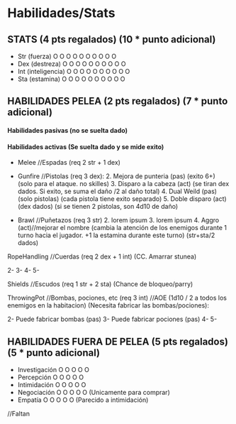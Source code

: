 # Habilidades/Stats

## STATS (4 pts regalados) (10 * punto adicional)
- Str (fuerza)          O O O O O O O O O O
- Dex (destreza)        O O O O O O O O O O
- Int (inteligencia)    O O O O O O O O O O
- Sta (estamina)        O O O O O O O O O O


## HABILIDADES PELEA (2 pts regalados) (7 * punto adicional)

#### Habilidades pasivas (no se suelta dado)
#### Habilidades activas (Se suelta dado y se mide exito)

- Melee //Espadas (req 2 str + 1 dex)

- Gunfire //Pistolas (req 3 dex):
  2. Mejora de punteria (pas) (exito 6+) (solo para el ataque. no skilles)
  3. Disparo a la cabeza (act) (se tiran dex dados. Si exito, se suma el daño /2 al daño total)
  4. Dual Weild (pas) (solo pistolas) (cada pistola tiene exito separado)
  5. Doble disparo (act) (dex dados) (si se tienen 2 pistolas, son 4d10 de daño)

- Brawl //Puñetazos (req 3 str)
  2. lorem ipsum
  3. lorem ipsum
  4. Aggro  (act)//mejorar el nombre (cambia la atención de los enemigos durante 1 turno hacia el jugador. +1 la estamina durante este turno) (str+sta/2 dados)

RopeHandling //Cuerdas (req 2 dex + 1 int) (CC. Amarrar stunea)

2-
3-
4-
5-

Shields //Escudos (req 1 str + 2 sta) (Chance de bloqueo/parry)

ThrowingPot //Bombas, pociones, etc (req 3 int) //AOE (1d10 / 2 a todos los enemigos en la habitacion) (Necesita fabricar las bombas/pociones):

2- Puede fabricar bombas (pas)
3- Puede fabricar pociones (pas)
4-
5-


## HABILIDADES FUERA DE PELEA (5 pts regalados) (5 * punto adicional)

- Investigación   O O O O O
- Percepción      O O O O O
- Intimidación    O O O O O
- Negociación     O O O O O (Unicamente para comprar)
- Empatía         O O O O O (Parecido a intimidación)

//Faltan
